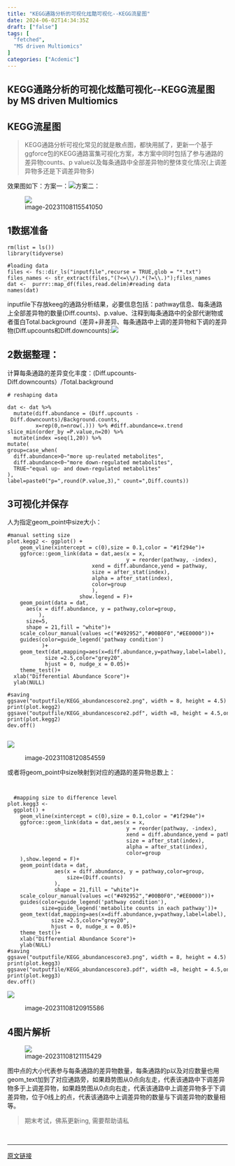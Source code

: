 ```yaml
---
title: "KEGG通路分析的可视化炫酷可视化--KEGG流星图"
date: 2024-06-02T14:34:35Z
draft: ["false"]
tags: [
  "fetched",
  "MS driven Multiomics"
]
categories: ["Acdemic"]
---
```

KEGG通路分析的可视化炫酷可视化--KEGG流星图 by MS driven Multiomics
------
<div><section data-tool="mdnice编辑器" data-website="https://www.mdnice.com"><h1 data-tool="mdnice编辑器"><span>KEGG流星图</span><span></span></h1><blockquote data-tool="mdnice编辑器"><p>KEGG通路分析可视化常见的就是散点图，都快用腻了，更新一个基于 ggforce包的KEGG通路富集可视化方案，本方案中同时包括了参与通路的差异物counts、p value以及每条通路中全部差异物的整体变化情况(上调差异物多还是下调差异物多)</p></blockquote><p data-tool="mdnice编辑器">效果图如下：方案一：<img data-ratio="0.562962962962963" data-type="png" data-w="1080" data-src="https://mmbiz.qpic.cn/mmbiz_png/yDgqbg2dgMVS8hkh7yCSkp5qpX34ia5E5OFr4K1Bh8jtvuD7arEohx1EntWMicJ9SmUkpHg6XzUUTMjhJumpFc3Q/640?wx_fmt=png" src="https://mmbiz.qpic.cn/mmbiz_png/yDgqbg2dgMVS8hkh7yCSkp5qpX34ia5E5OFr4K1Bh8jtvuD7arEohx1EntWMicJ9SmUkpHg6XzUUTMjhJumpFc3Q/640?wx_fmt=png">方案二：</p><figure data-tool="mdnice编辑器"><img data-ratio="0.562962962962963" data-type="png" data-w="1080" data-src="https://mmbiz.qpic.cn/mmbiz_png/yDgqbg2dgMVS8hkh7yCSkp5qpX34ia5E5TFyeBgbL4mU1KhOIUVDx73PCQfBTl7POT8lgJYMgEZ2wN9blEAx82Q/640?wx_fmt=png" src="https://mmbiz.qpic.cn/mmbiz_png/yDgqbg2dgMVS8hkh7yCSkp5qpX34ia5E5TFyeBgbL4mU1KhOIUVDx73PCQfBTl7POT8lgJYMgEZ2wN9blEAx82Q/640?wx_fmt=png"><figcaption>image-20231108115541050</figcaption></figure><h2 data-tool="mdnice编辑器"><span><span>1</span></span><span>数据准备</span><span></span></h2><pre data-tool="mdnice编辑器"><span></span><code>rm(list = ls())<br><span>library</span>(tidyverse)<br><br><span>#loading data</span><br>files &lt;- fs::dir_ls(<span>"inputfile"</span>,recurse = <span>TRUE</span>,glob = <span>"*.txt"</span>)<br>files_names &lt;- str_extract(files,<span>"(?&lt;=\\/).*(?=\\.)"</span>);files_names<br>dat &lt;-  purrr::map_df(files,read.delim)<span>#reading data</span><br>names(dat)<br></code></pre><p data-tool="mdnice编辑器">inputfile下存放keeg的通路分析结果，必要信息包括：pathway信息、每条通路上全部差异物的数量(Diff.counts)、p.value、注释到每条通路中的全部代谢物或者蛋白Total.background（差异+非差异、每条通路中上调的差异物和下调的差异物(Diff.upcounts和Diff.downcounts):<img data-ratio="0.6268518518518519" data-type="png" data-w="1080" data-src="https://mmbiz.qpic.cn/mmbiz_png/yDgqbg2dgMVS8hkh7yCSkp5qpX34ia5E5xputN2EslI32cbkquSDeC8PICqYmmtpZPlNnE4NKWosTkw8vUZicrLg/640?wx_fmt=png" src="https://mmbiz.qpic.cn/mmbiz_png/yDgqbg2dgMVS8hkh7yCSkp5qpX34ia5E5xputN2EslI32cbkquSDeC8PICqYmmtpZPlNnE4NKWosTkw8vUZicrLg/640?wx_fmt=png"></p><h2 data-tool="mdnice编辑器"><span><span>2</span></span><span>数据整理：</span><span></span></h2><p data-tool="mdnice编辑器">计算每条通路的差异变化丰度：(Diff.upcounts-Diff.downcounts）/Total.background</p><pre data-tool="mdnice编辑器"><span></span><code><span># reshaping data</span><br><br>dat &lt;- dat %&gt;% <br>  mutate(diff.abundance = (Diff.upcounts - Diff.downcounts)/Background.counts,<br>         x=rep(<span>0</span>,n=nrow(.))) %&gt;% <span>#diff.abundance=x.trend</span><br>slice_min(order_by =P.value,n=<span>20</span>) %&gt;% <br>  mutate(index =seq(<span>1</span>,<span>20</span>)) %&gt;% <br>mutate(<br>group=case_when(<br>  diff.abundance&gt;<span>0</span>~<span>"more up-reulated metabolites"</span>,<br>  diff.abundance&lt;<span>0</span>~<span>"more down-regulated metabolites"</span>,<br>  <span>TRUE</span>~<span>"equal up- and down-regulated metabolites"</span><br>),<br>label=paste0(<span>"p="</span>,round(P.value,<span>3</span>),<span>" count="</span>,Diff.counts))<br></code></pre><h2 data-tool="mdnice编辑器"><span><span>3</span></span><span>可视化并保存</span><span></span></h2><p data-tool="mdnice编辑器">人为指定geom_point中size大小：</p><pre data-tool="mdnice编辑器"><span></span><code><span>#manual setting size </span><br>plot.kegg2 &lt;- ggplot() +<br>    geom_vline(xintercept = c(<span>0</span>),size = <span>0.1</span>,color = <span>"#1f294e"</span>)+<br>    ggforce::geom_link(data = dat,aes(x = x,<br>                                      y = reorder(pathway, -index),<br>                           xend = diff.abundance,yend = pathway,<br>                           size = after_stat(index),<br>                           alpha = after_stat(index),<br>                           color=group<br>                           ),<br>                       show.legend = <span>F</span>)+<br>    geom_point(data = dat,<br>      aes(x = diff.abundance, y = pathway,color=group,<br>          ),<br>      size=<span>5</span>,<br>      shape = <span>21</span>,fill = <span>"white"</span>)+<br>    scale_colour_manual(values =c(<span>"#492952"</span>,<span>"#00B0F0"</span>,<span>"#EE0000"</span>))+<br>    guides(color=guide_legend(<span>'pathway condition'</span>)<br>           )+ <br>    geom_text(dat,mapping=aes(x=diff.abundance,y=pathway,label=label),<br>            size =<span>2.5</span>,color=<span>"grey20"</span>,<br>            hjust = <span>0</span>, nudge_x = <span>0.05</span>)+<br>    theme_test()+<br>  xlab(<span>"Differential Abundance Score"</span>)+<br>  ylab(<span>NULL</span>)<br><br><span>#saving</span><br>ggsave(<span>"outputfile/KEGG_abundancescore2.png"</span>, width = <span>8</span>, height = <span>4.5</span>)<br>print(plot.kegg2)<br>ggsave(<span>"outputfile/KEGG_abundancescore2.pdf"</span>, width =<span>8</span>, height = <span>4.5</span>,onefile=<span>F</span>)<br>print(plot.kegg2)<br>dev.off()   <br>    <br></code></pre><p><img data-galleryid="" data-ratio="0.562962962962963" data-s="300,640" data-type="png" data-w="1080" data-src="https://mmbiz.qpic.cn/mmbiz_png/yDgqbg2dgMVS8hkh7yCSkp5qpX34ia5E5TFyeBgbL4mU1KhOIUVDx73PCQfBTl7POT8lgJYMgEZ2wN9blEAx82Q/640?wx_fmt=png" src="https://mmbiz.qpic.cn/mmbiz_png/yDgqbg2dgMVS8hkh7yCSkp5qpX34ia5E5TFyeBgbL4mU1KhOIUVDx73PCQfBTl7POT8lgJYMgEZ2wN9blEAx82Q/640?wx_fmt=png"></p><figure data-tool="mdnice编辑器"><figcaption>image-20231108120854559</figcaption></figure><p data-tool="mdnice编辑器">或者将geom_point中size映射到对应的通路的差异物总数上：</p><pre data-tool="mdnice编辑器"><span></span><code><br>  <br>  <span>#mapping size to difference level</span><br>plot.kegg3 &lt;- <br>  ggplot() +<br>    geom_vline(xintercept = c(<span>0</span>),size = <span>0.1</span>,color = <span>"#1f294e"</span>)+<br>    ggforce::geom_link(data = dat,aes(x = x,<br>                                      y = reorder(pathway, -index),<br>                                      xend = diff.abundance,yend = pathway,<br>                                      size = after_stat(index),<br>                                      alpha = after_stat(index),<br>                                      color=group<br>    ),show.legend = <span>F</span>)+<br>    geom_point(data = dat,<br>               aes(x = diff.abundance, y = pathway,color=group,<br>                   size=(Diff.counts)<br>               ),<br>               shape = <span>21</span>,fill = <span>"white"</span>)+<br>    scale_colour_manual(values =c(<span>"#492952"</span>,<span>"#00B0F0"</span>,<span>"#EE0000"</span>))+<br>    guides(color=guide_legend(<span>'pathway condition'</span>),<br>           size=guide_legend(<span>'metabolite counts in each pathway'</span>))+ <br>    geom_text(dat,mapping=aes(x=diff.abundance,y=pathway,label=label),<br>              size =<span>2.5</span>,color=<span>"grey20"</span>,<br>              hjust = <span>0</span>, nudge_x = <span>0.05</span>)+<br>    theme_test()+  <br>    xlab(<span>"Differential Abundance Score"</span>)+<br>    ylab(<span>NULL</span>)<br><span>#saving</span><br>ggsave(<span>"outputfile/KEGG_abundancescore3.png"</span>, width = <span>8</span>, height = <span>4.5</span>)<br>print(plot.kegg3)<br>ggsave(<span>"outputfile/KEGG_abundancescore3.pdf"</span>, width =<span>8</span>, height = <span>4.5</span>,onefile=<span>F</span>)<br>print(plot.kegg3)<br>dev.off()  <br></code></pre><p><img data-galleryid="" data-ratio="0.562962962962963" data-s="300,640" data-type="png" data-w="1080" data-src="https://mmbiz.qpic.cn/mmbiz_png/yDgqbg2dgMVS8hkh7yCSkp5qpX34ia5E5OFr4K1Bh8jtvuD7arEohx1EntWMicJ9SmUkpHg6XzUUTMjhJumpFc3Q/640?wx_fmt=png" src="https://mmbiz.qpic.cn/mmbiz_png/yDgqbg2dgMVS8hkh7yCSkp5qpX34ia5E5OFr4K1Bh8jtvuD7arEohx1EntWMicJ9SmUkpHg6XzUUTMjhJumpFc3Q/640?wx_fmt=png"></p><figure data-tool="mdnice编辑器"><figcaption>image-20231108120915586</figcaption></figure><h2 data-tool="mdnice编辑器"><span><span>4</span></span><span>图片解析</span><span></span></h2><figure data-tool="mdnice编辑器"><img data-ratio="0.2861111111111111" data-type="png" data-w="1080" data-src="https://mmbiz.qpic.cn/mmbiz_png/yDgqbg2dgMVS8hkh7yCSkp5qpX34ia5E540qhKERPqHRK21hqJv3fpsTuAiaFicXGicAgcGP4UmMPMueODFgw1tphw/640?wx_fmt=png" src="https://mmbiz.qpic.cn/mmbiz_png/yDgqbg2dgMVS8hkh7yCSkp5qpX34ia5E540qhKERPqHRK21hqJv3fpsTuAiaFicXGicAgcGP4UmMPMueODFgw1tphw/640?wx_fmt=png"><figcaption>image-20231108121115429</figcaption></figure><p data-tool="mdnice编辑器">图中点的大小代表参与每条通路的差异物数量，每条通路的p以及对应数量也用geom_text加到了对应通路旁，如果趋势图从0点向左走，代表该通路中下调差异物多于上调差异物，如果趋势图从0点向右走，代表该通路中上调差异物多于下调差异物，位于0线上的点，代表该通路中上调差异物的数量与下调差异物的数量相等。</p><blockquote data-tool="mdnice编辑器"><p>期末考试，佛系更新ing, 需要帮助请私</p></blockquote></section><p><br></p><p><mp-style-type data-value="3"></mp-style-type></p></div>  
<hr>
<a href="https://mp.weixin.qq.com/s/tc7f7A9rpQlqvrolU5c-SQ",target="_blank" rel="noopener noreferrer">原文链接</a>
